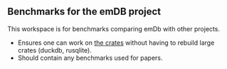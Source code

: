 ## Benchmarks for the emDB project
This workspace is for benchmarks comparing emDb with other projects.
- Ensures one can work on [the crates](./../crates) without having to rebuild large crates (duckdb, rusqlite).
- Should contain any benchmarks used for papers.

